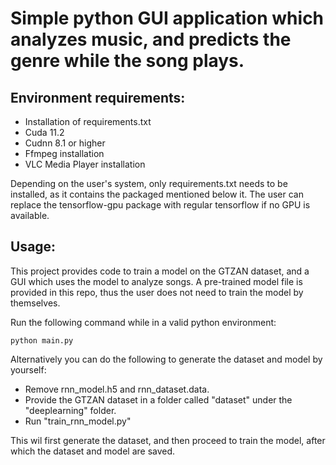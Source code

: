 # Simple python GUI application which analyzes music, and predicts the genre while the song plays.

## Environment requirements:

- Installation of requirements.txt
- Cuda 11.2
- Cudnn 8.1 or higher
- Ffmpeg installation
- VLC Media Player installation

Depending on the user's system, only requirements.txt needs to be installed, as it contains the packaged mentioned below
it.
The user can replace the tensorflow-gpu package with regular tensorflow if no GPU is available.

## Usage:

This project provides code to train a model on the GTZAN dataset, and a GUI which uses the model to analyze songs.
A pre-trained model file is provided in this repo, thus the user does not need to train the model by themselves.

Run the following command while in a valid python environment:

```
python main.py
```

Alternatively you can do the following to generate the dataset and model by yourself:

- Remove rnn_model.h5 and rnn_dataset.data.
- Provide the GTZAN dataset in a folder called "dataset" under the "deeplearning" folder.
- Run "train_rnn_model.py"

This wil first generate the dataset, and then proceed to train the model, after which the dataset and model are saved.